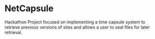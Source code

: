 # NetCapsule
Hackathon Project focused on implementing a time capsule system to retrieve previous versions of sites and allows a user to seal files for later retrieval.
